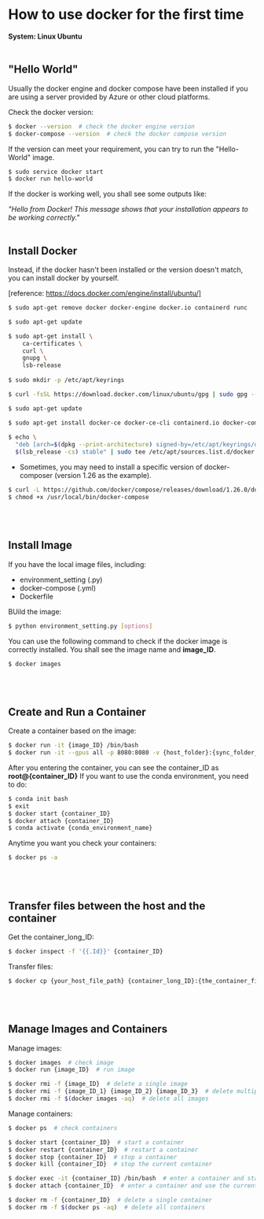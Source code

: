 # How to use docker for the first time

**System: Linux Ubuntu** 
<br>
<br>

## "Hello World"
Usually the docker engine and docker compose have been installed if you are using a server provided by Azure or other cloud platforms.

Check the docker version:
```bash
$ docker --version  # check the docker engine version
$ docker-compose --version  # check the docker compose version
```

If the version can meet your requirement, you can try to run the "Hello-World" image.
```bash
$ sudo service docker start 
$ docker run hello-world
```

If the docker is working well, you shall see some outputs like:

_"Hello from Docker! This message shows that your installation appears to be working correctly."_
<br>
<br>

## Install Docker
Instead, if the docker hasn't been installed or the version doesn't match, you can install docker by yourself.

[reference: https://docs.docker.com/engine/install/ubuntu/]

```bash
$ sudo apt-get remove docker docker-engine docker.io containerd runc

$ sudo apt-get update

$ sudo apt-get install \
    ca-certificates \
    curl \
    gnupg \
    lsb-release
    
$ sudo mkdir -p /etc/apt/keyrings

$ curl -fsSL https://download.docker.com/linux/ubuntu/gpg | sudo gpg --dearmor -o /etc/apt/keyrings/docker.gpg

$ sudo apt-get update

$ sudo apt-get install docker-ce docker-ce-cli containerd.io docker-compose-plugin
 
$ echo \
  "deb [arch=$(dpkg --print-architecture) signed-by=/etc/apt/keyrings/docker.gpg] https://download.docker.com/linux/ubuntu \
  $(lsb_release -cs) stable" | sudo tee /etc/apt/sources.list.d/docker.list > /dev/null
```

- Sometimes, you may need to install a specific version of docker-composer (version 1.26 as the example).
```bash
$ curl -L https://github.com/docker/compose/releases/download/1.26.0/docker-compose-`uname -s`-`uname -m` -o /usr/local/bin/docker-compose
$ chmod +x /usr/local/bin/docker-compose
```
<br>
<br>

## Install Image

If you have the local image files, including:
- environment_setting (.py)
- docker-compose (.yml)
- Dockerfile

BUild the image:
```bash
$ python environment_setting.py [options]
```

You can use the following command to check if the docker image is correctly installed. You shall see the image name and **image_ID**.
```bash
$ docker images
```
<br>
<br>

## Create and Run a Container

Create a container based on the image:
```bash
$ docker run -it {image_ID} /bin/bash
$ docker run -it --gpus all -p 8080:8080 -v {host_folder}:{sync_folder_in_container} {image_ID} /bin/bash
```

After you entering the container, you can see the container_ID as **root@{container_ID}**
If you want to use the conda environment, you need to do:
```bash
$ conda init bash
$ exit
$ docker start {container_ID}
$ docker attach {container_ID}
$ conda activate {conda_environment_name}
```

Anytime you want you check your containers:
```bash
$ docker ps -a
```
<br>
<br>

## Transfer files between the host and the container

Get the container_long_ID:
```bash
$ docker inspect -f '{{.Id}}' {container_ID}
```

Transfer files:
```bash
$ docker cp {your_host_file_path} {container_long_ID}:{the_container_file_path}
```
<br>
<br>

## Manage Images and Containers
Manage images:
```bash
$ docker images  # check image
$ docker run {image_ID}  # run image

$ docker rmi -f {image_ID}  # delete a single image
$ docker rmi -f {image_ID_1} {image_ID_2} {image_ID_3}  # delete multiple images
$ docker rmi -f $(docker images -aq)  # delete all images
```
Manage containers:
```bash
$ docker ps  # check containers

$ docker start {container_ID}  # start a container
$ docker restart {container_ID}  # restart a container
$ docker stop {container_ID}  # stop a container
$ docker kill {container_ID}  # stop the current container

$ docker exec -it {container_ID} /bin/bash  # enter a container and start a new terminal
$ docker attach {container_ID}  # enter a container and use the current terminal

$ docker rm -f {container_ID}  # delete a single container
$ docker rm -f $(docker ps -aq)  # delete all containers
```
